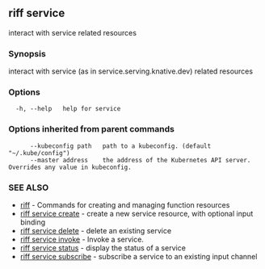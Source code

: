 ## riff service

interact with service related resources

### Synopsis

interact with service (as in service.serving.knative.dev) related resources

### Options

```
  -h, --help   help for service
```

### Options inherited from parent commands

```
      --kubeconfig path   path to a kubeconfig. (default "~/.kube/config")
      --master address    the address of the Kubernetes API server. Overrides any value in kubeconfig.
```

### SEE ALSO

* [riff](riff.md)	 - Commands for creating and managing function resources
* [riff service create](riff_service_create.md)	 - create a new service resource, with optional input binding
* [riff service delete](riff_service_delete.md)	 - delete an existing service
* [riff service invoke](riff_service_invoke.md)	 - Invoke a service.
* [riff service status](riff_service_status.md)	 - display the status of a service
* [riff service subscribe](riff_service_subscribe.md)	 - subscribe a service to an existing input channel

